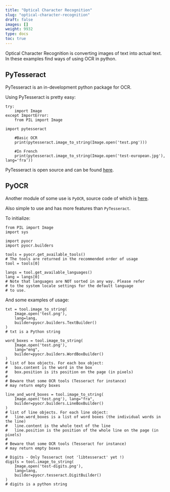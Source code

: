 ```yaml
---
title: "Optical Character Recognition"
slug: "optical-character-recognition"
draft: false
images: []
weight: 9932
type: docs
toc: true
---
```


Optical Character Recognition is converting images of text into actual text. In these examples find ways of using OCR in python.

## PyTesseract
PyTesseract is an in-development python package for OCR. 

Using PyTesseract is pretty easy:

    try:
        import Image
    except ImportError:
        from PIL import Image

    import pytesseract

        #Basic OCR
        print(pytesseract.image_to_string(Image.open('test.png')))

        #In French
        print(pytesseract.image_to_string(Image.open('test-european.jpg'), lang='fra’))

PyTesseract is open source and can be found [here][1].


  [1]: https://github.com/madmaze/pytesseract

## PyOCR
Another module of some use is `PyOCR`, source code of which is [here][1].

Also simple to use and has more features than `PyTesseract`. 

To initialize:

    from PIL import Image
    import sys
    
    import pyocr
    import pyocr.builders
    
    tools = pyocr.get_available_tools()
    # The tools are returned in the recommended order of usage
    tool = tools[0]
    
    langs = tool.get_available_languages()
    lang = langs[0]
    # Note that languages are NOT sorted in any way. Please refer
    # to the system locale settings for the default language
    # to use.

And some examples of usage:

    txt = tool.image_to_string(
        Image.open('test.png'),
        lang=lang,
        builder=pyocr.builders.TextBuilder()
    )
    # txt is a Python string
    
    word_boxes = tool.image_to_string(
        Image.open('test.png'),
        lang="eng",
        builder=pyocr.builders.WordBoxBuilder()
    )
    # list of box objects. For each box object:
    #   box.content is the word in the box
    #   box.position is its position on the page (in pixels)
    #
    # Beware that some OCR tools (Tesseract for instance)
    # may return empty boxes
    
    line_and_word_boxes = tool.image_to_string(
        Image.open('test.png'), lang="fra",
        builder=pyocr.builders.LineBoxBuilder()
    )
    # list of line objects. For each line object:
    #   line.word_boxes is a list of word boxes (the individual words in the line)
    #   line.content is the whole text of the line
    #   line.position is the position of the whole line on the page (in pixels)
    #
    # Beware that some OCR tools (Tesseract for instance)
    # may return empty boxes
    
    # Digits - Only Tesseract (not 'libtesseract' yet !)
    digits = tool.image_to_string(
        Image.open('test-digits.png'),
        lang=lang,
        builder=pyocr.tesseract.DigitBuilder()
    )
    # digits is a python string

  [1]: https://github.com/jflesch/pyocr


